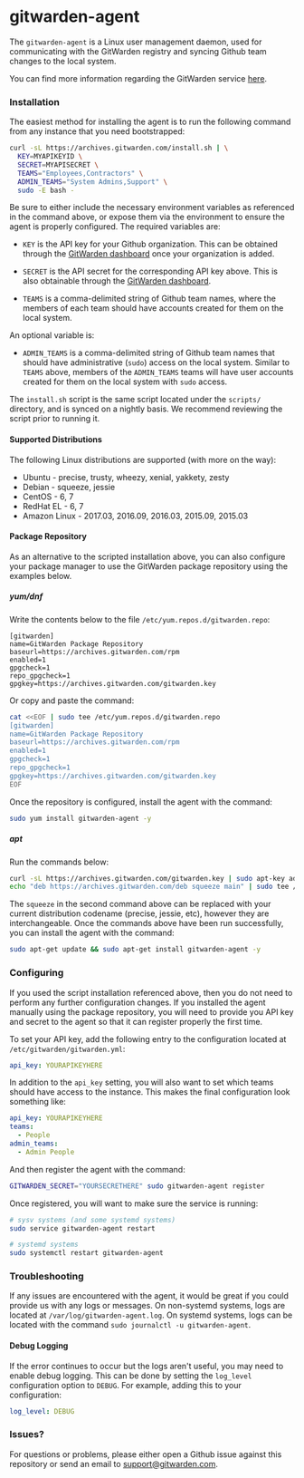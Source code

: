 # gitwarden-agent

The `gitwarden-agent` is a Linux user management daemon, used for communicating with the GitWarden registry and syncing Github team changes to the local system. 

You can find more information regarding the GitWarden service [here](https://gitwarden.com).

### Installation

The easiest method for installing the agent is to run the following command from any instance that you need bootstrapped:

```sh
curl -sL https://archives.gitwarden.com/install.sh | \
  KEY=MYAPIKEYID \
  SECRET=MYAPISECRET \
  TEAMS="Employees,Contractors" \
  ADMIN_TEAMS="System Admins,Support" \
  sudo -E bash -
```

Be sure to either include the necessary environment variables as referenced in the command above, or expose them via the environment to ensure the agent is properly configured. The required variables are:

* `KEY` is the API key for your Github organization. This can be obtained through the [GitWarden dashboard](https://gitwarden.com) once your organization is added.

* `SECRET` is the API secret for the corresponding API key above. This is also obtainable through the [GitWarden dashboard](https://gitwarden.com).

* `TEAMS` is a comma-delimited string of Github team names, where the members of each team should have accounts created for them on the local system.

An optional variable is:

* `ADMIN_TEAMS` is a comma-delimited string of Github team names that should have administrative (`sudo`) access on the local system. Similar to `TEAMS` above, members of the `ADMIN_TEAMS` teams will have user accounts created for them on the local system with `sudo` access.

The `install.sh` script is the same script located under the `scripts/` directory, and is synced on a nightly basis. We recommend reviewing the script prior to running it.

#### Supported Distributions

The following Linux distributions are supported (with more on the way):

* Ubuntu - precise, trusty, wheezy, xenial, yakkety, zesty
* Debian - squeeze, jessie
* CentOS - 6, 7
* RedHat EL - 6, 7
* Amazon Linux - 2017.03, 2016.09, 2016.03, 2015.09, 2015.03

#### Package Repository

As an alternative to the scripted installation above, you can also configure your package manager to use the GitWarden package repository using the examples below.
##### yum/dnf

Write the contents below to the file `/etc/yum.repos.d/gitwarden.repo`:

```
[gitwarden]
name=GitWarden Package Repository
baseurl=https://archives.gitwarden.com/rpm
enabled=1
gpgcheck=1
repo_gpgcheck=1
gpgkey=https://archives.gitwarden.com/gitwarden.key
```

Or copy and paste the command:

```sh
cat <<EOF | sudo tee /etc/yum.repos.d/gitwarden.repo
[gitwarden]
name=GitWarden Package Repository
baseurl=https://archives.gitwarden.com/rpm
enabled=1
gpgcheck=1
repo_gpgcheck=1
gpgkey=https://archives.gitwarden.com/gitwarden.key
EOF
```

Once the repository is configured, install the agent with the command:

```sh
sudo yum install gitwarden-agent -y
```

##### apt

Run the commands below:

```sh
curl -sL https://archives.gitwarden.com/gitwarden.key | sudo apt-key add -
echo "deb https://archives.gitwarden.com/deb squeeze main" | sudo tee /etc/apt/sources.list.d/gitwarden.list
```

The `squeeze` in the second command above can be replaced with your current distribution codename (precise, jessie, etc), however they are interchangeable. Once the commands above have been run successfully, you can install the agent with the command:

```sh
sudo apt-get update && sudo apt-get install gitwarden-agent -y
```

### Configuring

If you used the script installation referenced above, then you do not need to perform any further configuration changes. If you installed the agent manually using the package repository, you will need to provide you API key and secret to the agent so that it can register properly the first time.

To set your API key, add the following entry to the configuration located at `/etc/gitwarden/gitwarden.yml`:

```yml
api_key: YOURAPIKEYHERE
```

In addition to the `api_key` setting, you will also want to set which teams should have access to the instance. This makes the final configuration look something like:

```yml
api_key: YOURAPIKEYHERE
teams:
  - People
admin_teams:
  - Admin People
```

And then register the agent with the command:

```sh
GITWARDEN_SECRET="YOURSECRETHERE" sudo gitwarden-agent register
```

Once registered, you will want to make sure the service is running:

```sh
# sysv systems (and some systemd systems)
sudo service gitwarden-agent restart

# systemd systems
sudo systemctl restart gitwarden-agent
```

### Troubleshooting

If any issues are encountered with the agent, it would be great if you could provide us with any logs or messages. On non-systemd systems, logs are located at `/var/log/gitwarden-agent.log`. On systemd systems, logs can be located with the command `sudo journalctl -u gitwarden-agent`. 

#### Debug Logging

If the error continues to occur but the logs aren't useful, you may need to enable debug logging. This can be done by setting the `log_level` configuration option to `DEBUG`. For example, adding this to your configuration:

```yml
log_level: DEBUG
```

### Issues?

For questions or problems, please either open a Github issue against this repository or send an email to support@gitwarden.com.
